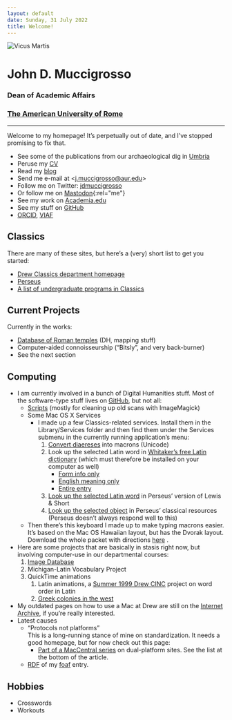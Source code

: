 ```yaml
---
layout: default
date: Sunday, 31 July 2022
title: Welcome!
---
```


<img src="{{ site.baseurl }}/images/dig.jpg" alt="Vicus Martis" id="headshot" />

# John D. Muccigrosso

### Dean of Academic Affairs

### [The American University of Rome](https://www.aur.edu/)

- - -

Welcome to my homepage! It’s perpetually out of date, and I’ve stopped promising to fix that.

-   See some of the publications from our archaeological dig in [Umbria](http://www.fastionline.org/excavation/micro_view.php?item_key=fst_cd&fst_cd=AIAC_1936)
-   Peruse my [CV](/CV/CV.html)
-   Read my [blog](blog/)
-   Send me e-mail at &lt;[j.muccigrosso@aur.edu](mailto:j.muccigrosso@aur.edu?subject=Sent%20from%20your%20website)&gt;
-   Follow me on Twitter: [jdmuccigrosso](https://twitter.com/jdmuccigrosso)
-   Or follow me on [Mastodon](https://mastodon.cc/@John){:rel="me"}
-   See my work on [Academia.edu](https://drew.academia.edu/JohnMuccigrosso)
-   See my stuff on [GitHub](https://github.com/jmuccigr/)
-   [ORCID](https://orcid.org/0000-0002-9877-1043), [VIAF](https://viaf.org/viaf/309849093/)

## Classics

There are many of these sites, but here’s a (very) short list to get you started:
-   [Drew Classics department homepage](https://drew.edu/classics-department/)
-   [Perseus](http://www.perseus.tufts.edu/)
-   [A list of undergraduate programs in Classics](https://cdn.rawgit.com/Jmuccigr/classics_programs/a39a4d38ef2b7ceff4f696fec57979086ce0aa9d/Undergrad_Classics.html)

## Current Projects

Currently in the works:
-   [Database of Roman temples](https://romeresearchgroup.org/database-of-temples/) (DH, mapping stuff)
-   Computer-aided connoisseurship (“Bitsly”, and very back-burner)
-   See the next section

## Computing

-   I am currently involved in a bunch of Digital Humanities stuff. Most of the software-type stuff lives on [GitHub](https://github.com/Jmuccigr/), but not all:
    -   [Scripts](https://github.com/Jmuccigr/scripts/) (mostly for cleaning up old scans with ImageMagick)
    -   Some Mac OS X Services
        -   I made up a few Classics-related services. Install them in the Library/Services folder and then find them under the Services submenu in the currently running application’s menu:
            1.  [Convert diaereses](http://www.users.drew.edu/jmuccigr/services/ConverttoMacrons.service) into macrons (Unicode)
            2.  Look up the selected Latin word in [Whitaker’s free Latin dictionary](http://www.erols.com/whitaker/wordsmac.htm) (which must therefore be installed on your computer as well)
                -   [Form info only](http://www.users.drew.edu/jmuccigr/services/LookUpinLatinDictionaryforForm.service)
                -   [English meaning only](http://www.users.drew.edu/jmuccigr/services/LookUpinLatinDictionaryforEnglish.service)
                -   [Entire entry](http://www.users.drew.edu/jmuccigr/services/LookupinLatinDictionary.service)
            3.  [Look up the selected Latin word](http://www.users.drew.edu/jmuccigr/services/LookupinLatinPerseus.service) in Perseus’ version of Lewis & Short
            4.  [Look up the selected object](http://www.users.drew.edu/jmuccigr/services/LookupobjectinPerseus.service) in Perseus’ classical resources (Perseus doesn’t always respond well to this)
    -   Then there’s this keyboard I made up to make typing macrons easier. It’s based on the Mac OS Hawaiian layout, but has the Dvorak layout. Download the whole packet with directions [here](http://www.users.drew.edu/jmuccigr/latin/DvH.sitx) .
-   Here are some projects that are basically in stasis right now, but involving computer-use in our departmental courses:
    1.  [Image Database](http://www.depts.drew.edu/classics/db.html)
    2.  Michigan-Latin Vocabulary Project
    3.  QuickTime animations
        1.  Latin animations, a [Summer 1999 Drew CINC](http://www.users.drew.edu/jmuccigr/cinc/) project on word order in Latin
        2.  [Greek colonies in the west](http://www.users.drew.edu/jmuccigr/colonies/)
-   My outdated pages on how to use a Mac at Drew are still on the [Internet Archive](https://web.archive.org/web/20011001000000*/http://www.users.drew.edu/jmuccigr/mac/), if you’re really interested.
-   Latest causes
    -   “Protocols not platforms”  
        This is a long-running stance of mine on standardization. It needs a good homepage, but for now check out this page:
        -   [Part of a MacCentral series](http://maccentral.macworld.com/news/0006/08.dual.shtml) on dual-platform sites. See the list at the bottom of the article.
    -   [RDF](foaf.rdf) of my [foaf](http://www.foaf-project.org/) entry.

## Hobbies

- Crosswords
- Workouts
